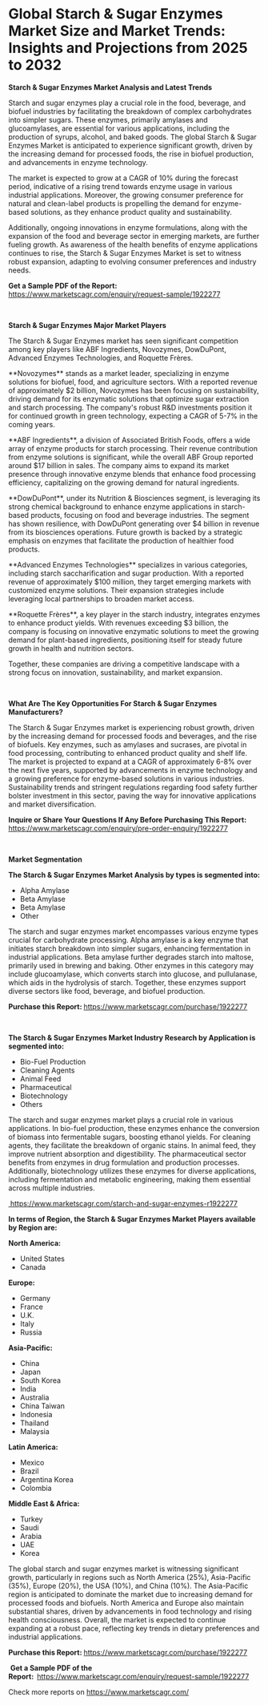 <p><h1>Global Starch & Sugar Enzymes Market Size and Market Trends: Insights and Projections from 2025 to 2032</h1></p><p><strong>Starch & Sugar Enzymes Market Analysis and Latest Trends</strong></p>
<p><p>Starch and sugar enzymes play a crucial role in the food, beverage, and biofuel industries by facilitating the breakdown of complex carbohydrates into simpler sugars. These enzymes, primarily amylases and glucoamylases, are essential for various applications, including the production of syrups, alcohol, and baked goods. The global Starch & Sugar Enzymes Market is anticipated to experience significant growth, driven by the increasing demand for processed foods, the rise in biofuel production, and advancements in enzyme technology.</p><p>The market is expected to grow at a CAGR of 10% during the forecast period, indicative of a rising trend towards enzyme usage in various industrial applications. Moreover, the growing consumer preference for natural and clean-label products is propelling the demand for enzyme-based solutions, as they enhance product quality and sustainability. </p><p>Additionally, ongoing innovations in enzyme formulations, along with the expansion of the food and beverage sector in emerging markets, are further fueling growth. As awareness of the health benefits of enzyme applications continues to rise, the Starch & Sugar Enzymes Market is set to witness robust expansion, adapting to evolving consumer preferences and industry needs.</p></p>
<p><strong>Get a Sample PDF of the Report:&nbsp;</strong> <a href="https://www.marketscagr.com/enquiry/request-sample/1922277?utm_campaign=2039&utm_medium=2&utm_source=Github&utm_content=ia&utm_term=15022025&utm_id=starch-sugar-enzymes">https://www.marketscagr.com/enquiry/request-sample/1922277</a></p>
<p>&nbsp;</p>
<p><strong>Starch & Sugar Enzymes Major Market Players</strong></p>
<p><p>The Starch & Sugar Enzymes market has seen significant competition among key players like ABF Ingredients, Novozymes, DowDuPont, Advanced Enzymes Technologies, and Roquette Frères. </p><p>**Novozymes** stands as a market leader, specializing in enzyme solutions for biofuel, food, and agriculture sectors. With a reported revenue of approximately $2 billion, Novozymes has been focusing on sustainability, driving demand for its enzymatic solutions that optimize sugar extraction and starch processing. The company's robust R&D investments position it for continued growth in green technology, expecting a CAGR of 5-7% in the coming years.</p><p>**ABF Ingredients**, a division of Associated British Foods, offers a wide array of enzyme products for starch processing. Their revenue contribution from enzyme solutions is significant, while the overall ABF Group reported around $17 billion in sales. The company aims to expand its market presence through innovative enzyme blends that enhance food processing efficiency, capitalizing on the growing demand for natural ingredients.</p><p>**DowDuPont**, under its Nutrition & Biosciences segment, is leveraging its strong chemical background to enhance enzyme applications in starch-based products, focusing on food and beverage industries. The segment has shown resilience, with DowDuPont generating over $4 billion in revenue from its biosciences operations. Future growth is backed by a strategic emphasis on enzymes that facilitate the production of healthier food products.</p><p>**Advanced Enzymes Technologies** specializes in various categories, including starch saccharification and sugar production. With a reported revenue of approximately $100 million, they target emerging markets with customized enzyme solutions. Their expansion strategies include leveraging local partnerships to broaden market access.</p><p>**Roquette Frères**, a key player in the starch industry, integrates enzymes to enhance product yields. With revenues exceeding $3 billion, the company is focusing on innovative enzymatic solutions to meet the growing demand for plant-based ingredients, positioning itself for steady future growth in health and nutrition sectors. </p><p>Together, these companies are driving a competitive landscape with a strong focus on innovation, sustainability, and market expansion.</p></p>
<p>&nbsp;</p>
<p><strong>What Are The Key Opportunities For Starch & Sugar Enzymes Manufacturers?</strong></p>
<p><p>The Starch & Sugar Enzymes market is experiencing robust growth, driven by the increasing demand for processed foods and beverages, and the rise of biofuels. Key enzymes, such as amylases and sucrases, are pivotal in food processing, contributing to enhanced product quality and shelf life. The market is projected to expand at a CAGR of approximately 6-8% over the next five years, supported by advancements in enzyme technology and a growing preference for enzyme-based solutions in various industries. Sustainability trends and stringent regulations regarding food safety further bolster investment in this sector, paving the way for innovative applications and market diversification.</p></p>
<p><strong>Inquire or Share Your Questions If Any Before Purchasing This Report:</strong> <a href="https://www.marketscagr.com/enquiry/pre-order-enquiry/1922277?utm_campaign=2039&utm_medium=2&utm_source=Github&utm_content=ia&utm_term=15022025&utm_id=starch-sugar-enzymes">https://www.marketscagr.com/enquiry/pre-order-enquiry/1922277</a></p>
<p>&nbsp;</p>
<p><strong>Market Segmentation</strong></p>
<p><strong>The Starch & Sugar Enzymes Market Analysis by types is segmented into:</strong></p>
<p><ul><li>Alpha Amylase</li><li>Beta Amylase</li><li>Beta Amylase</li><li>Other</li></ul></p>
<p><p>The starch and sugar enzymes market encompasses various enzyme types crucial for carbohydrate processing. Alpha amylase is a key enzyme that initiates starch breakdown into simpler sugars, enhancing fermentation in industrial applications. Beta amylase further degrades starch into maltose, primarily used in brewing and baking. Other enzymes in this category may include glucoamylase, which converts starch into glucose, and pullulanase, which aids in the hydrolysis of starch. Together, these enzymes support diverse sectors like food, beverage, and biofuel production.</p></p>
<p><strong>Purchase this Report:&nbsp;</strong><a href="https://www.marketscagr.com/purchase/1922277?utm_campaign=2039&utm_medium=2&utm_source=Github&utm_content=ia&utm_term=15022025&utm_id=starch-sugar-enzymes">https://www.marketscagr.com/purchase/1922277</a></p>
<p>&nbsp;</p>
<p><strong>The Starch & Sugar Enzymes Market Industry Research by Application is segmented into:</strong></p>
<p><ul><li>Bio-Fuel Production</li><li>Cleaning Agents</li><li>Animal Feed</li><li>Pharmaceutical</li><li>Biotechnology</li><li>Others</li></ul></p>
<p><p>The starch and sugar enzymes market plays a crucial role in various applications. In bio-fuel production, these enzymes enhance the conversion of biomass into fermentable sugars, boosting ethanol yields. For cleaning agents, they facilitate the breakdown of organic stains. In animal feed, they improve nutrient absorption and digestibility. The pharmaceutical sector benefits from enzymes in drug formulation and production processes. Additionally, biotechnology utilizes these enzymes for diverse applications, including fermentation and metabolic engineering, making them essential across multiple industries.</p></p>
<p><a href="https://www.marketscagr.com/starch-and-sugar-enzymes-r1922277?utm_campaign=2039&utm_medium=2&utm_source=Github&utm_content=ia&utm_term=15022025&utm_id=starch-sugar-enzymes">&nbsp;https://www.marketscagr.com/starch-and-sugar-enzymes-r1922277</a></p>
<p><strong>In terms of Region, the Starch & Sugar Enzymes Market Players available by Region are:</strong></p>
<p>
    <p> <strong> North America: </strong>
        <ul>
            <li>United States</li>
            <li>Canada</li>
        </ul>
        </p> 
    <p> <strong> Europe: </strong>
        <ul>
            <li>Germany</li>
            <li>France</li>
            <li>U.K.</li>
            <li>Italy</li>
            <li>Russia</li>
        </ul>
        </p> 
    <p> <strong> Asia-Pacific: </strong>
        <ul>
            <li>China</li>
            <li>Japan</li>
            <li>South Korea</li>
            <li>India</li>
            <li>Australia</li>
            <li>China Taiwan</li>
            <li>Indonesia</li>
            <li>Thailand</li>
            <li>Malaysia</li>
        </ul>
        </p> 
    <p> <strong> Latin America: </strong>
        <ul>
            <li>Mexico</li>
            <li>Brazil</li>
            <li>Argentina Korea</li>
            <li>Colombia</li>
        </ul>
        </p> 
    <p> <strong> Middle East & Africa: </strong>
        <ul>
            <li>Turkey</li>
            <li>Saudi</li>
            <li>Arabia</li>
            <li>UAE</li>
            <li>Korea</li>
        </ul>
    </p>
    </p>
<p><p>The global starch and sugar enzymes market is witnessing significant growth, particularly in regions such as North America (25%), Asia-Pacific (35%), Europe (20%), the USA (10%), and China (10%). The Asia-Pacific region is anticipated to dominate the market due to increasing demand for processed foods and biofuels. North America and Europe also maintain substantial shares, driven by advancements in food technology and rising health consciousness. Overall, the market is expected to continue expanding at a robust pace, reflecting key trends in dietary preferences and industrial applications.</p></p>
<p><strong>Purchase this Report: </strong><a href="https://www.marketscagr.com/purchase/1922277?utm_campaign=2039&utm_medium=2&utm_source=Github&utm_content=ia&utm_term=15022025&utm_id=starch-sugar-enzymes">https://www.marketscagr.com/purchase/1922277</a></p>
<p>&nbsp;<strong>Get a Sample PDF of the Report:&nbsp;&nbsp;</strong><a href="https://www.marketscagr.com/enquiry/request-sample/1922277?utm_campaign=2039&utm_medium=2&utm_source=Github&utm_content=ia&utm_term=15022025&utm_id=starch-sugar-enzymes">https://www.marketscagr.com/enquiry/request-sample/1922277</a></p>
<p><strong></strong></p>
<p>Check more reports on <a href="https://www.marketscagr.com/?utm_campaign=2039&utm_medium=2&utm_source=Github&utm_content=ia&utm_term=15022025&utm_id=starch-sugar-enzymes">https://www.marketscagr.com/</a></p>